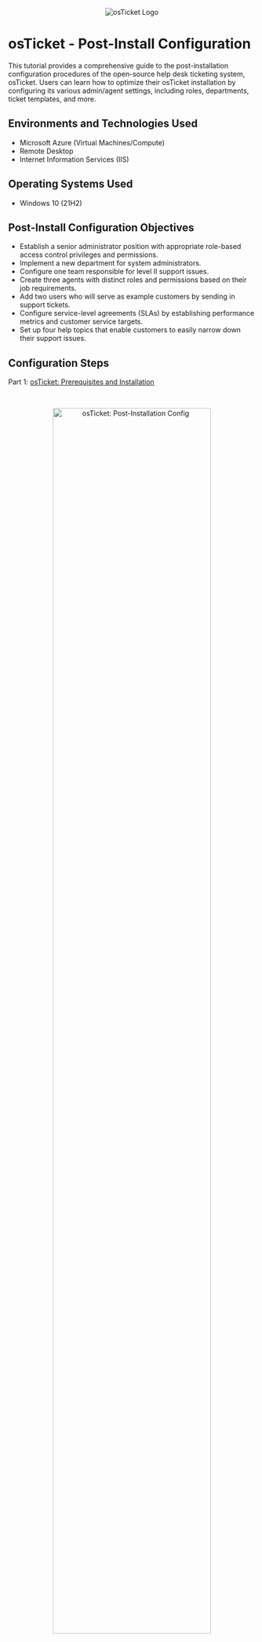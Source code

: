 <p align="center">
<img src="https://static.wixstatic.com/shapes/2ebf04_6ddec2f2c2eb4cd4ada9cef3f6ace924.svg" alt="osTicket Logo"/>
</p>

<h1>osTicket - Post-Install Configuration</h1>
This tutorial provides a comprehensive guide to the post-installation configuration procedures of the open-source help desk ticketing system, osTicket. Users can learn how to optimize their osTicket installation by configuring its various admin/agent settings, including roles, departments, ticket templates, and more.<br />

<h2>Environments and Technologies Used</h2>

- Microsoft Azure (Virtual Machines/Compute)
- Remote Desktop
- Internet Information Services (IIS)

<h2>Operating Systems Used </h2>

- Windows 10</b> (21H2)

<h2>Post-Install Configuration Objectives</h2>

- Establish a senior administrator position with appropriate role-based access control privileges and permissions.
- Implement a new department for system administrators.
- Configure one team responsible for level II support issues.
- Create three agents with distinct roles and permissions based on their job requirements.
- Add two users who will serve as example customers by sending in support tickets.
- Configure service-level agreements (SLAs) by establishing performance metrics and customer service targets.
- Set up four help topics that enable customers to easily narrow down their support issues.

<h2>Configuration Steps</h2>
<p align="left"> Part 1: <a href="https://github.com/nigelrue/osticket-prereqs">osTicket: Prerequisites and Installation</a></p>
<br />

<p>
<p align="center"> 
<img src="https://i.postimg.cc/q75JHHZP/temp-Image4-UFe6-W.avif" height="80%" width="80%" alt="osTicket: Post-Installation Config"/>
</p>
<p align="center"> 
<img src="https://i.postimg.cc/Kz6RbR5T/temp-Imagevbz-Zm7.avif" height="80%" width="80%" alt="osTicket: Post-Installation Config"/>
</p>
<p align="center"> 
<img src="https://i.postimg.cc/qMf3VZmF/temp-Imagelk0ol-T.avif" height="80%" width="80%" alt="osTicket: Post-Installation Config"/>
</p>
<p align="center">
<img src="https://i.postimg.cc/gcLZ7PKR/temp-Image-G6-S2-E1.avif" height="80%" width="80%" alt="osTicket: Post-Installation Config"/>
</p>
<p>
Step 1: Navigate to the admin panel, then click on Agents, followed by Roles, and select the option to add new roles.
</p>
<br />

<p>
<p align="center"> 
<img src="https://i.postimg.cc/9QbR9XW3/temp-Imageqxk-J96.avif" height="80%" width="80%" alt="osTicket: Post-Installation Config"/>
</p>
<p>
Step 2: Use "Supreme Admin" as the name for the new role.
</p>
<br />

<p>
<p align="center"> 
<img src="https://i.postimg.cc/wBb1WWy0/temp-Imagebk-KAij.avif" height="80%" width="80%" alt="osTicket: Post-Installation Config"/>
<img src="https://i.postimg.cc/wThs6cZj/temp-Image-Q2k-MLk.avif" height="80%" width="80%" alt="osTicket: Post-Installation Config"/>
</p>
<p>
Step 3: Check all the permissions under the Tickets, Tasks, and Knowledgebase tabs, and select "Add Role."
</p>
<br />

<p>
<p align="center"> 
<img src="https://i.postimg.cc/433KQCdY/temp-Image-LNvd-DV.avif" height="80%" width="80%" alt="osTicket: Post-Installation Config"/>
<img src="https://i.postimg.cc/sgsG1GC9/temp-Imagey4d-Kd-Q.avif" height="80%" width="80%" alt="osTicket: Post-Installation Config"/>
<img src="https://i.postimg.cc/rpzmtSnW/temp-Image-QAGr-Fj.avif" height="80%" width="80%" alt="osTicket: Post-Installation Config"/>
<img src="https://i.postimg.cc/05Szf080/temp-Image-LGa-S9y.avif" height="80%" width="80%" alt="osTicket: Post-Installation Config"/>
<img src="https://i.postimg.cc/Hs4VGW8J/temp-Imagec-Rv-F99.avif" height="80%" width="80%" alt="osTicket: Post-Installation Config"/>
</p>
<p>
Step 4: Select Departments tab, click Add New Department option, use System Administrators as the role name, select Create Dept optionn and verify that it was successfully created.
</p>
<br />

<p>
<p align="center"> 
<img src="https://i.postimg.cc/tCHYmnJQ/temp-Imaged-BZyfy.avif" height="80%" width="80%" alt="osTicket: Post-Installation Config"/>
<img src="https://i.postimg.cc/rs5zwMhP/temp-Image-S7b-BOE.avif" height="80%" width="80%" alt="osTicket: Post-Installation Config"/>  
<img src="https://i.postimg.cc/ht2vjCrc/temp-Imagep-IWe-J2.avif" height="80%" width="80%" alt="osTicket: Post-Installation Config"/> 
<img src="https://i.postimg.cc/Z5b0Jk6w/temp-Image-Qi-W76j.avif" height="80%" width="80%" alt="osTicket: Post-Installation Config"/>
</p>
<p>
Step 5: Select Teams tab, select Add New Team option, name the new team Level II Support, navigate to Members tab, add yoourself as a team member and select Create Team.
</p>
<br />

<p>
<p align="center"> 
<img src="https://i.postimg.cc/FsWpkCSG/temp-Image-Y5-NJj-E.avif" height="80%" width="80%" alt="osTicket: Post-Installation Config"/>
</p>
<p align="center"> 
<img src="https://i.postimg.cc/Hkr2w04m/temp-Image-QKFscf.avif" height="80%" width="80%" alt="osTicket: Post-Installation Config"/>
</p>
<p>
Step 6: Go to Agents tab and select the option to add a new agent.
</p>
<br />

<p>
</p>
<p align="center"> 
<img src="https://i.postimg.cc/XYZJcLHn/temp-Imagebg-Qxie.avif" height="80%" width="80%" alt="osTicket: Post-Installation Config"/>
</p>
<p>
Step 7: Fill out the name, email and username fields under the Account tab.
</p>
<br />

<p>
<p align="center"> 
<img src="https://i.postimg.cc/V6YB651r/temp-Image-Nc3-MAc.avif" height="80%" width="80%" alt="osTicket: Post-Installation Config"/>
</p>
<p>
Step 8: Select Set Password, choose a Password, uncheck "Send the agent a password reset email" and "Require password change at next login" and select "Set".
</p>
<br />

<p>
<p align="center"> 
<img src="https://i.postimg.cc/PJB9w1Sr/temp-Imagem22h6-X.avif" height="80%" width="80%" alt="osTicket: Post-Installation Config"/>
<img src="https://i.postimg.cc/VsT3pczQ/temp-Image-V05-QZc.avif" height="80%" width="80%" alt="osTicket: Post-Installation Config"/>
</p>
<p>
Step 9: For user 1, on the Acccess Tab, select System Administrators under the Department menu, Senior Admin for the Role menu and navigate to the Teams tab, select Level II Support and click "Create".
</p>
<br />

<p>
<p align="center"> 
<img src="https://i.postimg.cc/YSFkRSQD/temp-Imaged-R2k-RU.avif" height="80%" width="80%" alt="osTicket: Post-Installation Config"/>
<img src="https://i.postimg.cc/PxkHRk4X/temp-Image-ALl-BLn.avif" height="80%" width="80%" alt="osTicket: Post-Installation Config"/>
<img src="https://i.postimg.cc/qRXrfZb8/temp-Imagepk-Nins.avif" height="80%" width="80%" alt="osTicket: Post-Installation Config"/>
</p>
<p>
Step 10: Create a new agent and go thru the same password process as in Step 7. Select Support and View Only under the Department menu, Senior Admin for the Role menu and Support under Extended Access. Click Create.
</p>
<br />

<p>
<p align="center"> 
<img src="https://i.postimg.cc/YSFkRSQD/temp-Imaged-R2k-RU.avif" height="80%" width="80%" alt="osTicket: Post-Installation Config"/>
<img src="https://i.postimg.cc/PxkHRk4X/temp-Image-ALl-BLn.avif" height="80%" width="80%" alt="osTicket: Post-Installation Config"/>
<img src="https://i.postimg.cc/qRXrfZb8/temp-Imagepk-Nins.avif" height="80%" width="80%" alt="osTicket: Post-Installation Config"/>
</p>
<p>
Step 11: Create a new agent and go thru the same password process as in Step 7. Select Support and View Only  under the Department menu, Senior Admin for the Role menu and Support under Extended Access. Click Create.
</p>
<br />

<p>
<p align="center"> 
<img src="https://i.postimg.cc/ZKtxhqzG/temp-Image-Ho-I20-H.avif" height="80%" width="80%" alt="osTicket: Post-Installation Config"/>
<img src="https://i.postimg.cc/kgwQ8FRC/temp-Image8p-AADr.avif" height="80%" width="80%" alt="osTicket: Post-Installation Config"/>
</p>
<p>
Step 12: Navigate to Agent panel, selecct the Users tab and click on Add user.
</p>
<br />

<p>
<p align="center"> 
<img src="https://i.postimg.cc/KYHW2gbP/temp-Imagev5-Cdng.avif" height="80%" width="80%" alt="osTicket: Post-Installation Config"/>
<img src="https://i.postimg.cc/rmRPFFyv/temp-Image-Xzrn8m.avif" height="80%" width="80%" alt="osTicket: Post-Installation Config"/>
</p>
<p>
Step 13: Create a user email address and full name and click Add User. Create two different users.
</p>
<br />

<p>
<p align="center"> 
<img src="https://i.postimg.cc/SQZ52F7K/temp-Image1m-JNHK.avif" height="80%" width="80%" alt="osTicket: Post-Installation Config"/>
</p>
<p>
Step 14: Navigate back to the Admin panel, select the Mannage tab and select SLA.
</p>
<br />
